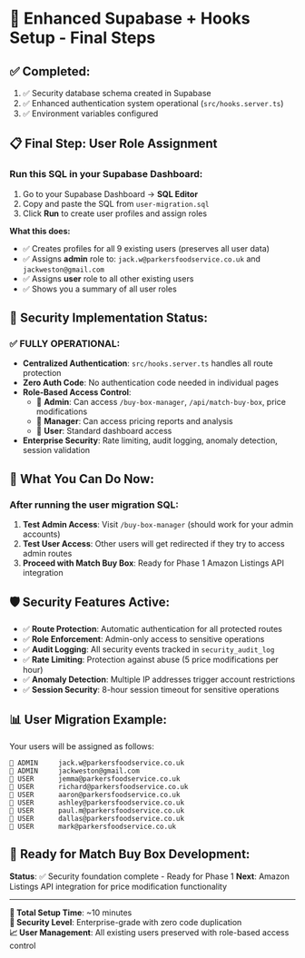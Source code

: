 # 🎉 Enhanced Supabase + Hooks Setup - Final Steps

## ✅ **Completed:**
1. ✅ Security database schema created in Supabase
2. ✅ Enhanced authentication system operational (`src/hooks.server.ts`)
3. ✅ Environment variables configured

## 📋 **Final Step: User Role Assignment**

### **Run this SQL in your Supabase Dashboard:**

1. Go to your Supabase Dashboard → **SQL Editor**
2. Copy and paste the SQL from `user-migration.sql`
3. Click **Run** to create user profiles and assign roles

**What this does:**
- ✅ Creates profiles for all 9 existing users (preserves all user data)
- ✅ Assigns **admin** role to: `jack.w@parkersfoodservice.co.uk` and `jackweston@gmail.com`
- ✅ Assigns **user** role to all other existing users
- ✅ Shows you a summary of all user roles

## 🔐 **Security Implementation Status:**

### **✅ FULLY OPERATIONAL:**
- **Centralized Authentication**: `src/hooks.server.ts` handles all route protection
- **Zero Auth Code**: No authentication code needed in individual pages
- **Role-Based Access Control**: 
  - 👑 **Admin**: Can access `/buy-box-manager`, `/api/match-buy-box`, price modifications
  - 👔 **Manager**: Can access pricing reports and analysis
  - 👤 **User**: Standard dashboard access
- **Enterprise Security**: Rate limiting, audit logging, anomaly detection, session validation

## 🎯 **What You Can Do Now:**

### **After running the user migration SQL:**
1. **Test Admin Access**: Visit `/buy-box-manager` (should work for your admin accounts)
2. **Test User Access**: Other users will get redirected if they try to access admin routes
3. **Proceed with Match Buy Box**: Ready for Phase 1 Amazon Listings API integration

## 🛡️ **Security Features Active:**

- ✅ **Route Protection**: Automatic authentication for all protected routes
- ✅ **Role Enforcement**: Admin-only access to sensitive operations
- ✅ **Audit Logging**: All security events tracked in `security_audit_log`
- ✅ **Rate Limiting**: Protection against abuse (5 price modifications per hour)
- ✅ **Anomaly Detection**: Multiple IP addresses trigger account restrictions
- ✅ **Session Security**: 8-hour session timeout for sensitive operations

## 📊 **User Migration Example:**

Your users will be assigned as follows:
```
👑 ADMIN     jack.w@parkersfoodservice.co.uk
👑 ADMIN     jackweston@gmail.com
👤 USER      jemma@parkersfoodservice.co.uk
👤 USER      richard@parkersfoodservice.co.uk
👤 USER      aaron@parkersfoodservice.co.uk
👤 USER      ashley@parkersfoodservice.co.uk
👤 USER      paul.m@parkersfoodservice.co.uk
👤 USER      dallas@parkersfoodservice.co.uk
👤 USER      mark@parkersfoodservice.co.uk
```

## 🚀 **Ready for Match Buy Box Development:**

**Status**: ✅ Security foundation complete - Ready for Phase 1
**Next**: Amazon Listings API integration for price modification functionality

---

**🏁 Total Setup Time**: ~10 minutes  
**🔐 Security Level**: Enterprise-grade with zero code duplication  
**📈 User Management**: All existing users preserved with role-based access control
